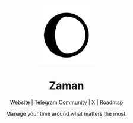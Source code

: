 <p align="center">
<img src="./zaman_logo.png" width="150">
</p>

<h1 align="center">Zaman</h1>


<p align="center">
<a href="https://zaman.app">Website</a> |
<a href="https://t.me/zamanapp">Telegram Community</a> |
<a href="https://x.com/zaman_hq">X</a> |
<a href="#">Roadmap</a>
</p>

<p align="center">
Manage your time around what matters the most.
</p>

<!--
🌈 Contribution guidelines - how can the community get involved?
👩‍💻 Useful resources - where can the community find your docs? Is there anything else the community should know?
-->

<!-- We can add this later to highlight some website eg: official website, bilal, zamical
<a href="https://nuxt.com"><img src="https://img.shields.io/badge/nuxt.com-18181B?&logo=nuxt.js" alt="Nuxt" /></a>
<a href="https://nuxt.studio"><img src="https://img.shields.io/badge/nuxt.studio-18181B?&logo=nuxt.js&logoColor=3BB5EC" alt="Nuxt Studio" /></a>
<a href="https://ui.nuxtlabs.com"><img src="https://img.shields.io/badge/ui.nuxtlabs.com-18181B?&logo=nuxt.js&logoColor=1CD1C6" alt="NuxtLabs UI" /></a>
<a href="https://nuxtlabs.com"><img src="https://img.shields.io/badge/nuxtlabs.com-18181B?&logo=nuxt.js&logoColor=FFFFFF" alt="NuxtLabs" /></a>
<a href="https://volta.net"><img height="20" src="https://github-production-user-asset-6210df.s3.amazonaws.com/904724/238708676-e9250d2e-7eea-4139-bf69-958d30535c5b.svg" alt="Volta"></a>
-->
